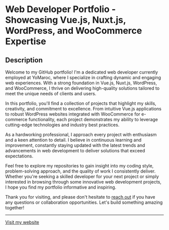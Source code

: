 # Web Developer Portfolio - Showcasing Vue.js, Nuxt.js, WordPress, and WooCommerce Expertise

## Description
Welcome to my GitHub portfolio! I'm a dedicated web developer currently employed at YoMaroc, where I specialize in crafting dynamic and engaging web experiences. With a strong foundation in Vue.js, Nuxt.js, WordPress, and WooCommerce, I thrive on delivering high-quality solutions tailored to meet the unique needs of clients and users.

In this portfolio, you'll find a collection of projects that highlight my skills, creativity, and commitment to excellence. From intuitive Vue.js applications to robust WordPress websites integrated with WooCommerce for e-commerce functionality, each project demonstrates my ability to leverage cutting-edge technologies and industry best practices.

As a hardworking professional, I approach every project with enthusiasm and a keen attention to detail. I believe in continuous learning and improvement, constantly staying updated with the latest trends and advancements in web development to deliver solutions that exceed expectations.

Feel free to explore my repositories to gain insight into my coding style, problem-solving approach, and the quality of work I consistently deliver. Whether you're seeking a skilled developer for your next project or simply interested in browsing through some innovative web development projects, I hope you find my portfolio informative and inspiring.

Thank you for visiting, and please don't hesitate to [reach out](mailto:aminelahmary@gmail.com) if you have any questions or collaboration opportunities. Let's build something amazing together!

---

[Visit my website](https://AmineLahmary.github.io)

<!--
**AmineLhmary/AmineLhmary** is a ✨ _special_ ✨ repository because its `README.md` (this file) appears on your GitHub profile.

Here are some ideas to get you started:

- 🔭 I’m currently working on ...
- 🌱 I’m currently learning ...
- 👯 I’m looking to collaborate on ...
- 🤔 I’m looking for help with ...
- 💬 Ask me about ...
- 📫 How to reach me: ...
- 😄 Pronouns: ...
- ⚡ Fun fact: ...
-->
